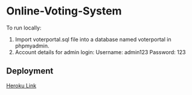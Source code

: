 # Online-Voting-System

To run locally:

1. Import voterportal.sql file into a database named voterportal in phpmyadmin.
2. Account details for admin login:
   Username: admin123
   Password: 123

## Deployment

[Heroku Link](https://voter-portal-ovs.herokuapp.com/)
